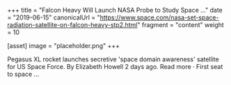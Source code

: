 +++
title = "Falcon Heavy Will Launch NASA Probe to Study Space ..."
date = "2019-06-15"
canonicalUrl = "https://www.space.com/nasa-set-space-radiation-satellite-on-falcon-heavy-stp2.html"
fragment = "content"
weight = 10

[asset]
    image = "placeholder.png"
+++

Pegasus XL rocket launches secretive 'space domain awareness' satellite for 
US Space Force. By Elizabeth Howell 2 days ago. Read more · First seat to 
space ...
